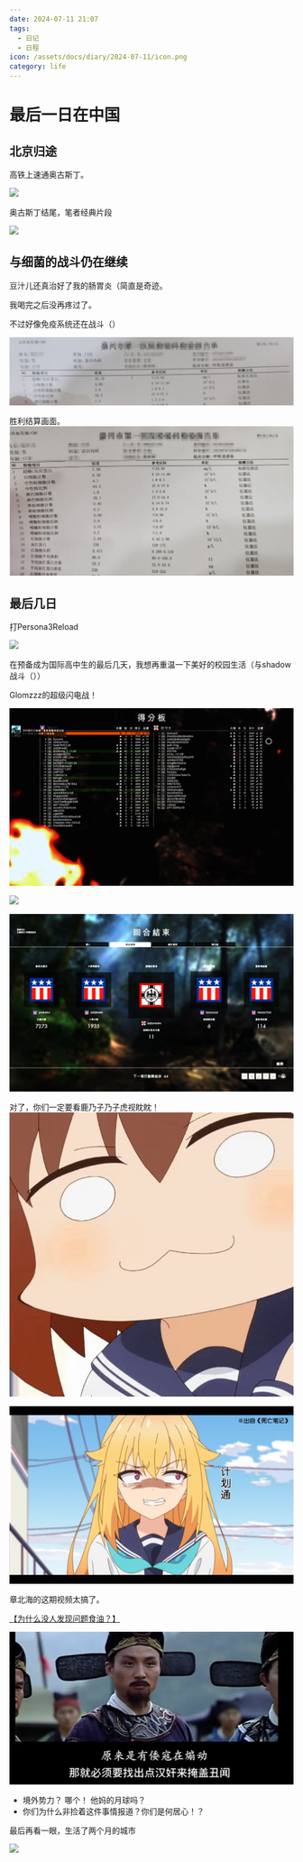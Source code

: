 ```yaml
---
date: 2024-07-11 21:07
tags:
  - 日记
  - 日程
icon: /assets/docs/diary/2024-07-11/icon.png
category: life
---
```

# 最后一日在中国

## 北京归途

高铁上速通奥古斯丁。

![](../../assets/docs/diary/2024-07-11/a1.png)


奥古斯丁结尾，笔者经典片段

![](../../assets/docs/diary/2024-07-11/a2.png)

## 与细菌的战斗仍在继续

豆汁儿还真治好了我的肠胃炎（简直是奇迹。

我喝完之后没再疼过了。

不过好像免疫系统还在战斗（）

![](../../assets/docs/diary/2024-07-11/heal1.png)

胜利结算画面。
![](../../assets/docs/diary/2024-07-11/heal2.png)

## 最后几日

打Persona3Reload

![](../../assets/docs/diary/2024-07-11/p3.png)

在预备成为国际高中生的最后几天，我想再重温一下美好的校园生活（与shadow战斗（））

Glomzzz的超级闪电战！

![](../../assets/docs/diary/2024-07-11/bf12.png)


![](../../assets/docs/diary/2024-07-11/bf11.png)

![](../../assets/docs/diary/2024-07-11/bf13.png)

对了，你们一定要看鹿乃子乃子虎视眈眈！
![](../../assets/docs/diary/2024-07-11/shika.jpg)

![](../../assets/docs/diary/2024-07-11/shika2.png)

章北海的这期视频太搞了。

[【为什么没人发现问题食油？】](https://www.bilibili.com/video/BV1vw4m1Y7QK/?share_source=copy_web&vd_source=7563b285a2dac7f9845f96784dec6e6e) 

![](../../assets/docs/diary/2024-07-11/outside.png)
- 境外势力？ 哪个！ 他妈的月球吗？
- 你们为什么非捡着这件事情报道？你们是何居心！？

最后再看一眼，生活了两个月的城市

![](../../assets/docs/diary/2024-07-11/bye.png)